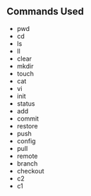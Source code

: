 ## Commands Used 
- pwd
- cd
- ls
- ll
- clear
- mkdir
- touch
- cat
- vi
- init
- status
- add
- commit
- restore
- push
- config
- pull
- remote
- branch
- checkout
- c2
- c1